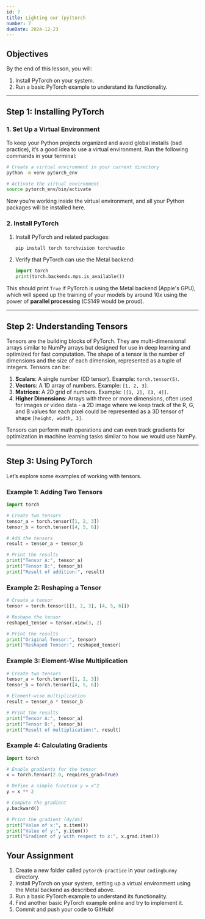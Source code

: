 ```yaml
---
id: 7
title: Lighting our (py)torch
number: 7
dueDate: 2024-12-23
---
```


## Objectives

By the end of this lesson, you will:
1. Install PyTorch on your system.
2. Run a basic PyTorch example to understand its functionality.

---

## Step 1: Installing PyTorch

### 1. Set Up a Virtual Environment
To keep your Python projects organized and avoid global installs (bad practice), it’s a good idea to use a virtual environment. Run the following commands in your terminal:

```bash
# Create a virtual environment in your current directory
python -m venv pytorch_env

# Activate the virtual environment
source pytorch_env/bin/activate
```

Now you’re working inside the virtual environment, and all your Python packages will be installed here.

### 2. Install PyTorch

1. Install PyTorch and related packages:

    ```bash
    pip install torch torchvision torchaudio
    ```

2. Verify that PyTorch can use the Metal backend:

    ```python
    import torch
    print(torch.backends.mps.is_available())
    ```

This should print `True` if PyTorch is using the Metal backend (Apple's GPU), which will speed up the training of your models by around 10x using the power of **parallel processing** (CS149 would be proud).

---

## Step 2: Understanding Tensors

Tensors are the building blocks of PyTorch. They are multi-dimensional arrays similar to NumPy arrays but designed for use in deep learning and optimized for fast computation. The shape of a tensor is the number of dimensions and the size of each dimension, represented as a tuple of integers. Tensors can be:

1. **Scalars**: A single number (0D tensor). Example: `torch.tensor(5)`.
2. **Vectors**: A 1D array of numbers. Example: `[1, 2, 3]`.
3. **Matrices**: A 2D grid of numbers. Example: `[[1, 2], [3, 4]]`.
4. **Higher Dimensions**: Arrays with three or more dimensions, often used for images or video data - a 2D image where we keep track of the R, G, and B values for each pixel could be represented as a 3D tensor of shape `[height, width, 3]`.

Tensors can perform math operations and can even track gradients for optimization in machine learning tasks similar to how we would use NumPy.

---

## Step 3: Using PyTorch

Let’s explore some examples of working with tensors.

### Example 1: Adding Two Tensors

```python
import torch

# Create two tensors
tensor_a = torch.tensor([1, 2, 3])
tensor_b = torch.tensor([4, 5, 6])

# Add the tensors
result = tensor_a + tensor_b

# Print the results
print("Tensor A:", tensor_a)
print("Tensor B:", tensor_b)
print("Result of addition:", result)
```

### Example 2: Reshaping a Tensor

```python
# Create a tensor
tensor = torch.tensor([[1, 2, 3], [4, 5, 6]])

# Reshape the tensor
reshaped_tensor = tensor.view(3, 2)

# Print the results
print("Original Tensor:", tensor)
print("Reshaped Tensor:", reshaped_tensor)
```

### Example 3: Element-Wise Multiplication

```python
# Create two tensors
tensor_a = torch.tensor([1, 2, 3])
tensor_b = torch.tensor([4, 5, 6])

# Element-wise multiplication
result = tensor_a * tensor_b

# Print the results
print("Tensor A:", tensor_a)
print("Tensor B:", tensor_b)
print("Result of multiplication:", result)
```

### Example 4: Calculating Gradients

```python
import torch

# Enable gradients for the tensor
x = torch.tensor(2.0, requires_grad=True)

# Define a simple function y = x^2
y = x ** 2

# Compute the gradient
y.backward()

# Print the gradient (dy/dx)
print("Value of x:", x.item())
print("Value of y:", y.item())
print("Gradient of y with respect to x:", x.grad.item())
```

## Your Assignment

1. Create a new folder called `pytorch-practice` in your `codingbunny` directory.
2. Install PyTorch on your system, setting up a virtual environment using the Metal backend as described above.
3. Run a basic PyTorch example to understand its functionality.
4. Find another basic PyTorch example online and try to implement it.
5. Commit and push your code to GitHub!
